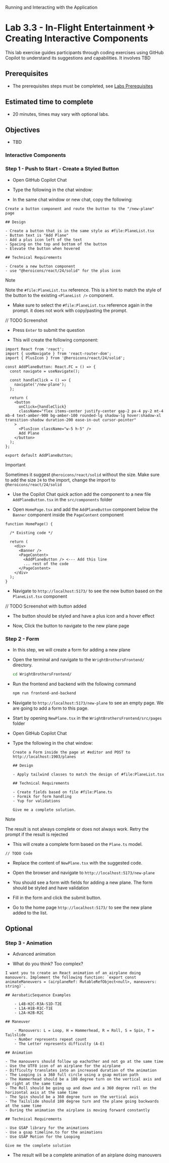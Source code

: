 Running and Interacting with the Application

# Lab 3.3 - In-Flight Entertainment ✈ Creating Interactive Components
This lab exercise guides participants through coding exercises using GitHub Copilot to understand its suggestions and capabilities. It involves TBD

## Prerequisites
- The prerequisites steps must be completed, see [Labs Prerequisites](./Labs/Lab%201.1%20-%20Pre-Flight%20Checklist)

## Estimated time to complete
- 20 minutes, times may vary with optional labs.

## Objectives
- TBD

### Interactive Components

### Step 1 - Push to Start - Create a Styled Button 

- Open GitHub Copilot Chat

- Type the following in the chat window:

- In the same chat window or new chat, copy the following:

```
Create a button component and route the button to the "/new-plane" page

## Design

- Create a button that is in the same style as #file:PlaneList.tsx
- Button text is "Add Plane"
- Add a plus icon left of the text
- Spacing on the top and bottom of the button
- Elevate the button when hovered

## Technical Requirements

- Create a new button component
- use "@heroicons/react/24/solid" for the plus icon
```

>[!NOTE]
> Note the `#file:PlaneList.tsx` reference. This is a hint to match the style of the button to the existing  `<PlaneList />` component. 

- Make sure to select the `#file:PlaneList.tsx` reference again in the prompt. it does not work with copy/pasting the prompt.

// TODO Screenshot

- Press `Enter` to submit the question

- This will create the following component:

```tsx
import React from 'react';
import { useNavigate } from 'react-router-dom';
import { PlusIcon } from '@heroicons/react/24/solid';

const AddPlaneButton: React.FC = () => {
  const navigate = useNavigate();

  const handleClick = () => {
    navigate('/new-plane');
  };

  return (
    <button 
      onClick={handleClick} 
      className="flex items-center justify-center gap-2 px-4 py-2 mt-4 mb-4 text-amber-900 bg-amber-100 rounded-lg shadow-lg hover:shadow-xl transition-shadow duration-200 ease-in-out cursor-pointer"
    >
      <PlusIcon className="w-5 h-5" />
      Add Plane
    </button>
  );
};

export default AddPlaneButton;
```

>[!IMPORTANT]
> Sometimes it suggest `@heroicons/react/solid` without the size. Make sure to add the size `24` to the import, change the import to `@heroicons/react/24/solid`

- Use the Copilot Chat quick action add the component to a new file `AddPlaneButton.tsx` in the `src/components` folder

- Open `HomePage.tsx` and add the `AddPlaneButton` component below the `Banner` component inside the `PageContent` component

```tsx
function HomePage() {
  
  /* Existing code */

  return (
    <div>
      <Banner />
      <PageContent>
        <AddPlaneButton /> <--- Add this line
        ... rest of the code
      </PageContent>
    </div>
  );
}
```

- Navigate to `http://localhost:5173/` to see the new button based on the `PlaneList.tsx` component

// TODO Screenshot with button added

- The button should be styled and have a plus icon and a hover effect

- Now, Click the button to navigate to the new plane page


### Step 2 - Form

- In this step, we will create a form for adding a new plane

- Open the terminal and navigate to the `WrightBrothersFrontend/` directory.

    ```bash
    cd WrightBrothersFrontend/
    ```

- Run the frontend and backend with the following command

    ```bash
    npm run frontend-and-backend
    ```

- Navigate to `http://localhost:5173/new-plane` to see an empty page. We are going to add a form to this page.

- Start by opening `NewPlane.tsx` in the `WrightBrothersFrontend/src/pages` folder

- Open GitHub Copilot Chat

- Type the following in the chat window:

    ```
    Create a Form inside the page at #editor and POST to http://localhost:1903/planes

    ## Design

    - Apply tailwind classes to match the design of #file:PlaneList.tsx

    ## Technical Requirements

    - Create fields based on file #file:Plane.ts
    - Formik for form handling
    - Yup for validations

    Give me a complete solution.
    ```

>[!NOTE]
> The result is not always complete or does not always work. Retry the prompt if the result is rejected

- This will create a complete form based on the `Plane.ts` model.

```tsx
// TODO Code
```

- Replace the content of `NewPlane.tsx` with the suggested code.

- Open the browser and navigate to `http://localhost:5173/new-plane`

- You should see a form with fields for adding a new plane. The form should be styled and have validation

- Fill in the form and click the submit button.

- Go to the home page `http://localhost:5173/` to see the new plane added to the list.

## Optional

### Step 3 - Animation

- Advanced animation

- What do you think? Too complex?

```
I want you to create an React animation of an airplane doing manouvers. Implement the following function: `export const animateManeuvers = (airplaneRef: MutableRefObject<null>, maneuvers: string)`.

## AerobaticSequence Examples

    - L4B-H2C-R3A-S1D-T2E
    - L1A-H1B-R1C-T1E
    - L2A-H2B-R2C

## Maneuver

    - Manouvers: L = Loop, H = Hammerhead, R = Roll, S = Spin, T = Tailslide
    - Number represents repeat count
    - The Letter represents difficulty (A-E)

## Animation

- The manouvers should follow up eachother and not go at the same time
- Use the UTF8 icon of an airplane for the airplane
- Difficulty translates into an increased duration of the animation
- The Looping is a 360 full circle using a gsap motion path
- The Hammerhead should be a 180 degree turn on the vertical axis and go right at the same time
- The Roll should be going up and down and a 360 degree roll on the horizontal axis at the same time
- The Spin should be a 360 degree turn on the vertical axis
- The Tailslide should 180 degree turn and the plane going backwards at the same time
- During the animation the airplane is moving forward constantly

## Technical Requirements

- Use GSAP library for the animations
- Use a gsap timeline.to for the animations
- Use GSAP Motion for the Looping

Give me the complete solution
```

- The result will be a complete animation of an airplane doing manouvers

